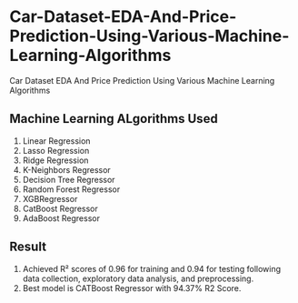# Car-Dataset-EDA-And-Price-Prediction-Using-Various-Machine-Learning-Algorithms
Car Dataset EDA And Price Prediction Using Various Machine Learning Algorithms

## Machine Learning ALgorithms Used
1. Linear Regression
2. Lasso Regression
3. Ridge Regression
4. K-Neighbors Regressor
5. Decision Tree Regressor
6. Random Forest Regressor
7. XGBRegressor
8. CatBoost Regressor
9. AdaBoost Regressor


## Result
1. Achieved R² scores of 0.96 for training and 0.94 for testing following data collection, exploratory data analysis, and preprocessing.
2. Best model is CATBoost Regressor with 94.37% R2 Score.
